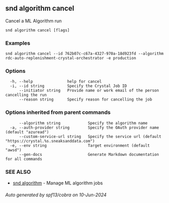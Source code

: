 ## snd algorithm cancel

Cancel a ML Algorithm run

```
snd algorithm cancel [flags]
```

### Examples

```
snd algorithm cancel --id 762b07c-c67a-4327-970a-18d923fd --algorithm rdc-auto-replenishment-crystal-orchestrator -e production
```

### Options

```
  -h, --help               help for cancel
  -i, --id string          Specify the Crystal Job ID
      --initiator string   Provide name or work email of the person cancelling the run
      --reason string      Specify reason for cancelling the job
```

### Options inherited from parent commands

```
      --algorithm string            Specify the algorithm name
  -a, --auth-provider string        Specify the OAuth provider name (default "azuread")
      --custom-service-url string   Specify the service url (default "https://crystal.%s.sneaksanddata.com")
  -e, --env string                  Target environment (default "awsd")
      --gen-docs                    Generate Markdown documentation for all commands
```

### SEE ALSO

* [snd algorithm](snd_algorithm.md)	 - Manage ML algorithm jobs

###### Auto generated by spf13/cobra on 10-Jun-2024
